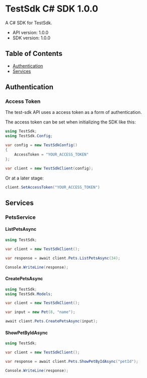 # TestSdk C# SDK 1.0.0

A C# SDK for TestSdk.

- API version: 1.0.0
- SDK version: 1.0.0

## Table of Contents

- [Authentication](#authentication)
- [Services](#services)

## Authentication

### Access Token

The test-sdk API uses a access token as a form of authentication.

The access token can be set when initializing the SDK like this:

```cs
using TestSdk;
using TestSdk.Config;

var config = new TestSdkConfig()
{
	AccessToken = "YOUR_ACCESS_TOKEN"
};

var client = new TestSdkClient(config);
```

Or at a later stage:

```cs
client.SetAccessToken("YOUR_ACCESS_TOKEN")
```

## Services

### PetsService

#### **ListPetsAsync**

```csharp
using TestSdk;

var client = new TestSdkClient();

var response = await client.Pets.ListPetsAsync(34);

Console.WriteLine(response);
```

#### **CreatePetsAsync**

```csharp
using TestSdk;
using TestSdk.Models;

var client = new TestSdkClient();

var input = new Pet(8, "name");

await client.Pets.CreatePetsAsync(input);
```

#### **ShowPetByIdAsync**

```csharp
using TestSdk;

var client = new TestSdkClient();

var response = await client.Pets.ShowPetByIdAsync("petId");

Console.WriteLine(response);
```

<!-- This file was generated by liblab | https://liblab.com/ -->
